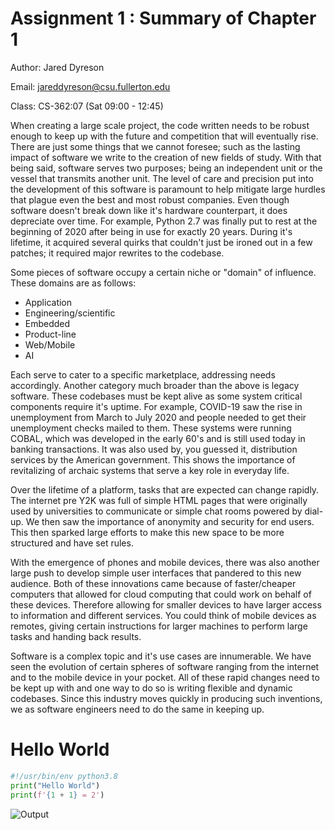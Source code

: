 # Assignment 1 : Summary of Chapter 1

Author: Jared Dyreson

Email: jareddyreson@csu.fullerton.edu

Class: CS-362:07 (Sat 09:00 - 12:45)

When creating a large scale project, the code written needs to be robust enough to keep up with the future and competition that will eventually rise.
There are just some things that we cannot foresee; such as the lasting impact of software we write to the creation of new fields of study.
With that being said, software serves two purposes; being an independent unit or the vessel that transmits another unit.
The level of care and precision put into the development of this software is paramount to help mitigate large hurdles that plague even the best and most robust companies.
Even though software doesn't break down like it's hardware counterpart, it does depreciate over time.
For example, Python 2.7 was finally put to rest at the beginning of 2020 after being in use for exactly 20 years.
During it's lifetime, it acquired several quirks that couldn't just be ironed out in a few patches; it required major rewrites to the codebase.

Some pieces of software occupy a certain niche or "domain" of influence.
These domains are as follows:

- Application
- Engineering/scientific
- Embedded
- Product-line
- Web/Mobile
- AI

Each serve to cater to a specific marketplace, addressing needs accordingly.
Another category much broader than the above is legacy software.
These codebases must be kept alive as some system critical components require it's uptime.
For example, COVID-19 saw the rise in unemployment from March to July 2020 and people needed to get their unemployment checks mailed to them.
These systems were running COBAL, which was developed in the early 60's and is still used today in banking transactions. It was also used by, you guessed it, distribution services by the American government.
This shows the importance of revitalizing of archaic systems that serve a key role in everyday life.

Over the lifetime of a platform, tasks that are expected can change rapidly.
The internet pre Y2K was full of simple HTML pages that were originally used by universities to communicate or simple chat rooms powered by dial-up.
We then saw the importance of anonymity and security for end users.
This then sparked large efforts to make this new space to be more structured and have set rules.

With the emergence of phones and mobile devices, there was also another large push to develop simple user interfaces that pandered to this new audience.
Both of these innovations came because of faster/cheaper computers that allowed for cloud computing that could work on behalf of these devices.
Therefore allowing for smaller devices to have larger access to information and different services.
You could think of mobile devices as remotes, giving certain instructions for larger machines to perform large tasks and handing back results.

Software is a complex topic and it's use cases are innumerable.
We have seen the evolution of certain spheres of software ranging from the internet and to the mobile device in your pocket.
All of these rapid changes need to be kept up with and one way to do so is writing flexible and dynamic codebases.
Since this industry moves quickly in producing such inventions, we as software engineers need to do the same in keeping up.


# Hello World

```python
#!/usr/bin/env python3.8
print("Hello World")
print(f'{1 + 1} = 2')
```

![Output](/home/jared/Selection_012.png)
